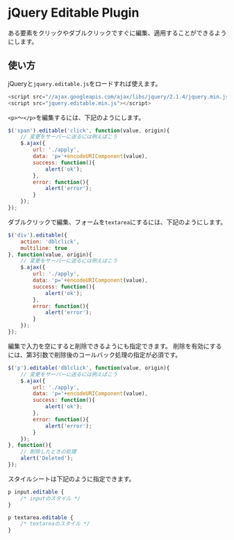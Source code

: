 # jQuery Editable Plugin
ある要素をクリックやダブルクリックですぐに編集、適用することができるようにします。

## 使い方
jQueryと`jquery.editable.js`をロードすれば使えます。
```js
<script src="//ajax.googleapis.com/ajax/libs/jquery/2.1.4/jquery.min.js"></script>
<script src="jquery.editable.min.js"></script>

```

`<p>`〜`</p>`を編集するには、下記のようにします。
```js
$('span').editable('click', function(value, origin){
    // 変更をサーバーに送るには例えばこう
    $.ajax({
        url: './apply',
        data: 'p='+encodeURIComponent(value),
        success: function(){
            alert('ok');
        },
        error: function(){
            alert('error');
        }
    });
});
```

ダブルクリックで編集、フォームを`textarea`にするには、下記のようにします。
```js
$('div').editable({
    action: 'dblclick',
    multiline: true
}, function(value, origin){
    // 変更をサーバーに送るには例えばこう
    $.ajax({
        url: './apply',
        data: 'p='+encodeURIComponent(value),
        success: function(){
            alert('ok');
        },
        error: function(){
            alert('error');
        }
    });
});
```

編集で入力を空にすると削除できるようにも指定できます。
削除を有効にするには、第3引数で削除後のコールバック処理の指定が必須です。
```js
$('p').editable('dblclick', function(value, origin){
    // 変更をサーバーに送るには例えばこう
    $.ajax({
        url: './apply',
        data: 'p='+encodeURIComponent(value),
        success: function(){
            alert('ok');
        },
        error: function(){
            alert('error');
        }
    });
}, function(){
    // 削除したときの処理
    alert('Deleted');
});
```

スタイルシートは下記のように指定できます。
```css
p input.editable {
    /* inputのスタイル */
}

p textarea.editable {
    /* textareaのスタイル */
}
```

